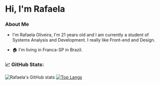 Hi, I'm Rafaela 
==================

### About Me

- I'm Rafaela Oliveira, I'm 21 years old and I am currently a student of Systems Analysis and Development. I really like Front-end and Design.

- 🏠 I'm living in Franca-SP in Brazil. 


### 📈 GitHub Stats:

![Rafaela's GitHub stats](https://github-readme-stats.vercel.app/api?username=RafaelaOliveira21&show_icons=true&theme=radical&hide_border=true&include_all_commits=true)
[![Top Langs](https://github-readme-stats.vercel.app/api/top-langs/?username=RafaelaOliveira21&layout=compact&theme=radical&hide_border=true)](https://github.com/anuraghazra/github-readme-stats)

